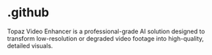 # .github
Topaz Video Enhancer is a professional-grade AI solution designed to transform low-resolution or degraded video footage into high-quality, detailed visuals.
